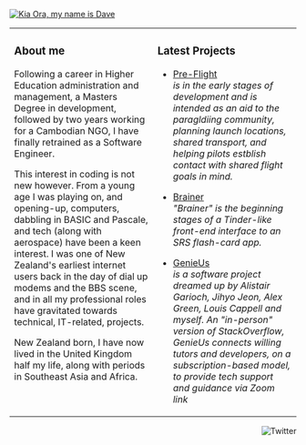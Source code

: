 <a href="https://www.tookay.net/"><img src="hey.svg" alt="Kia Ora, my name is Dave" /></a>

<table><tr><td valign="top" width="50%">

### About me

Following a career in Higher Education administration and management, a Masters Degree in development, followed by two years working for a Cambodian NGO, I have finally retrained as a Software Engineer. 

This interest in coding is not new however.  From a young age I was playing on, and opening-up, computers, dabbling in BASIC and Pascale, and tech (along with aerospace) have been a keen interest.  I was one of New Zealand's earliest internet users back in the day of dial up modems and the BBS scene, and in all my professional roles have gravitated towards technical, IT-related, projects.

New Zealand born, I have now lived in the United Kingdom half my life, along with periods in Southeast Asia and Africa. 



</td><td valign="top" width="50%">

### Latest Projects

<!-- Projects list -->

*   [Pre-Flight](https://)<br/>*is in the early stages of development and is intended as an aid to the paragldiing community, planning launch locations, shared transport, and helping pilots estblish contact with shared flight goals in mind.*

*   [Brainer](https://)<br/>*"Brainer" is the beginning stages of a Tinder-like front-end interface to an SRS flash-card app.*

*   [GenieUs](https://)<br/>*is a software project dreamed up by Alistair Garioch, Jihyo Jeon, Alex Green, Louis Cappell and myself. An "in-person" version of StackOverflow, GenieUs connects willing tutors and developers, on a subscription-based model, to provide tech support and guidance via Zoom link*

<!-- blog end -->

</td></tr></table>

<a href="https://twitter.com/tookayNET"><img src="https://img.shields.io/badge/Twitter-1DA1F2?style=for-the-badge&logo=twitter&logoColor=white" align="right" alt="Twitter"></a>
<!-- <a href="https://github.com/codepunkt/"><img src="https://github.com/"  alt=""></a>-->
